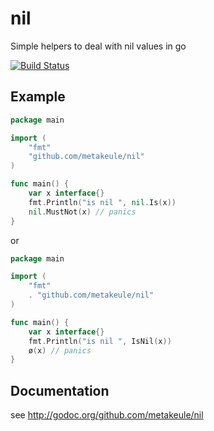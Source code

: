 nil
===

Simple helpers to deal with nil values in go

[![Build Status](https://secure.travis-ci.org/metakeule/nil.png)](http://travis-ci.org/metakeule/nil)

Example
-------

```go
package main

import (
    "fmt"
    "github.com/metakeule/nil"
)

func main() {
    var x interface{}
    fmt.Println("is nil ", nil.Is(x))
    nil.MustNot(x) // panics
}
```

or

```go
package main

import (
    "fmt"
    . "github.com/metakeule/nil"
)

func main() {
    var x interface{}
    fmt.Println("is nil ", IsNil(x))
    ø(x) // panics
}
```

Documentation
-------------

see http://godoc.org/github.com/metakeule/nil